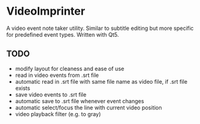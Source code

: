 VideoImprinter
==============

A video event note taker utility. Similar to subtitle editing but more specific for predefined event types. Written with Qt5.

TODO
----

* modify layout for cleaness and ease of use
* read in video events from .srt file
* automatic read in .srt file with same file name as video file, if .srt file exists
* save video events to .srt file
* automatic save to .srt file whenever event changes
* automatic select/focus the line with current video position
* video playback filter (e.g. to gray)